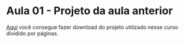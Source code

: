 # Aula 01 - Projeto da aula anterior

[Aqui](https://www.figma.com/community/file/1078520536428390189) você consegue fazer download do projeto utilizado nesse curso dividido por páginas.
